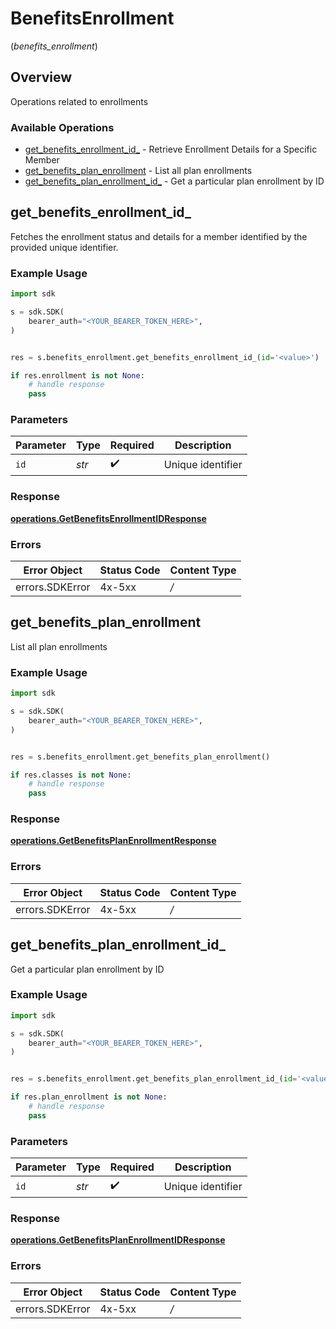 # BenefitsEnrollment
(*benefits_enrollment*)

## Overview

Operations related to enrollments

### Available Operations

* [get_benefits_enrollment_id_](#get_benefits_enrollment_id_) - Retrieve Enrollment Details for a Specific Member
* [get_benefits_plan_enrollment](#get_benefits_plan_enrollment) - List all plan enrollments
* [get_benefits_plan_enrollment_id_](#get_benefits_plan_enrollment_id_) - Get a particular plan enrollment by ID

## get_benefits_enrollment_id_

Fetches the enrollment status and details for a member identified by the provided unique identifier.

### Example Usage

```python
import sdk

s = sdk.SDK(
    bearer_auth="<YOUR_BEARER_TOKEN_HERE>",
)


res = s.benefits_enrollment.get_benefits_enrollment_id_(id='<value>')

if res.enrollment is not None:
    # handle response
    pass
```

### Parameters

| Parameter          | Type               | Required           | Description        |
| ------------------ | ------------------ | ------------------ | ------------------ |
| `id`               | *str*              | :heavy_check_mark: | Unique identifier  |


### Response

**[operations.GetBenefitsEnrollmentIDResponse](../../models/operations/getbenefitsenrollmentidresponse.md)**
### Errors

| Error Object    | Status Code     | Content Type    |
| --------------- | --------------- | --------------- |
| errors.SDKError | 4x-5xx          | */*             |

## get_benefits_plan_enrollment

List all plan enrollments

### Example Usage

```python
import sdk

s = sdk.SDK(
    bearer_auth="<YOUR_BEARER_TOKEN_HERE>",
)


res = s.benefits_enrollment.get_benefits_plan_enrollment()

if res.classes is not None:
    # handle response
    pass
```


### Response

**[operations.GetBenefitsPlanEnrollmentResponse](../../models/operations/getbenefitsplanenrollmentresponse.md)**
### Errors

| Error Object    | Status Code     | Content Type    |
| --------------- | --------------- | --------------- |
| errors.SDKError | 4x-5xx          | */*             |

## get_benefits_plan_enrollment_id_

Get a particular plan enrollment by ID

### Example Usage

```python
import sdk

s = sdk.SDK(
    bearer_auth="<YOUR_BEARER_TOKEN_HERE>",
)


res = s.benefits_enrollment.get_benefits_plan_enrollment_id_(id='<value>')

if res.plan_enrollment is not None:
    # handle response
    pass
```

### Parameters

| Parameter          | Type               | Required           | Description        |
| ------------------ | ------------------ | ------------------ | ------------------ |
| `id`               | *str*              | :heavy_check_mark: | Unique identifier  |


### Response

**[operations.GetBenefitsPlanEnrollmentIDResponse](../../models/operations/getbenefitsplanenrollmentidresponse.md)**
### Errors

| Error Object    | Status Code     | Content Type    |
| --------------- | --------------- | --------------- |
| errors.SDKError | 4x-5xx          | */*             |

